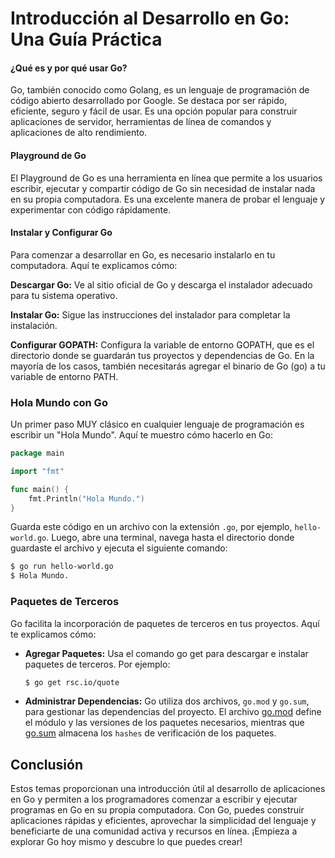 # Introducción al Desarrollo en Go: Una Guía Práctica
#### ¿Qué es y por qué usar Go?
Go, también conocido como Golang, es un lenguaje de programación de código abierto desarrollado por Google. Se destaca por ser rápido, eficiente, seguro y fácil de usar. Es una opción popular para construir aplicaciones de servidor, herramientas de línea de comandos y aplicaciones de alto rendimiento.

#### Playground de Go
El Playground de Go es una herramienta en línea que permite a los usuarios escribir, ejecutar y compartir código de Go sin necesidad de instalar nada en su propia computadora. Es una excelente manera de probar el lenguaje y experimentar con código rápidamente.

#### Instalar y Configurar Go
Para comenzar a desarrollar en Go, es necesario instalarlo en tu computadora. Aquí te explicamos cómo:

**Descargar Go:** Ve al sitio oficial de Go y descarga el instalador adecuado para tu sistema operativo.

**Instalar Go:** Sigue las instrucciones del instalador para completar la instalación.

**Configurar GOPATH:** Configura la variable de entorno GOPATH, que es el directorio donde se guardarán tus proyectos y dependencias de Go. En la mayoría de los casos, también necesitarás agregar el binario de Go (go) a tu variable de entorno PATH.

### Hola Mundo con Go
Un primer paso MUY clásico en cualquier lenguaje de programación es escribir un "Hola Mundo". Aquí te muestro cómo hacerlo en Go:

```go
package main

import "fmt"

func main() {
    fmt.Println("Hola Mundo.")
}
```

Guarda este código en un archivo con la extensión `.go`, por ejemplo, `hello-world.go`. Luego, abre una terminal, navega hasta el directorio donde guardaste el archivo y ejecuta el siguiente comando:

```sh
$ go run hello-world.go
$ Hola Mundo.
```

### Paquetes de Terceros
Go facilita la incorporación de paquetes de terceros en tus proyectos. Aquí te explicamos cómo:

- **Agregar Paquetes:** Usa el comando go get para descargar e instalar paquetes de terceros. Por ejemplo:
    ```sh
    $ go get rsc.io/quote
    ```
- **Administrar Dependencias:** Go utiliza dos archivos, `go.mod` y `go.sum`, para gestionar las dependencias del proyecto. El archivo [go.mod](go.mod) define el módulo y las versiones de los paquetes necesarios, mientras que [go.sum](go.sum) almacena los `hashes` de verificación de los paquetes.

## Conclusión
Estos temas proporcionan una introducción útil al desarrollo de aplicaciones en Go y permiten a los programadores comenzar a escribir y ejecutar programas en Go en su propia computadora. Con Go, puedes construir aplicaciones rápidas y eficientes, aprovechar la simplicidad del lenguaje y beneficiarte de una comunidad activa y recursos en línea. ¡Empieza a explorar Go hoy mismo y descubre lo que puedes crear!